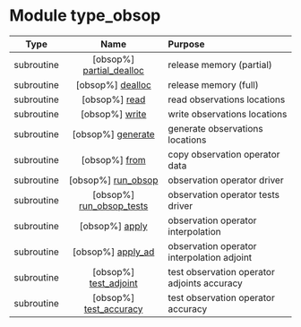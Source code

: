 # Module type_obsop

| Type | Name | Purpose |
| :--: | :--: | :---------- |
| subroutine | [obsop%] [partial_dealloc](https://github.com/benjaminmenetrier/bump/tree/master/src/type_obsop.F90#L68) | release memory (partial) |
| subroutine | [obsop%] [dealloc](https://github.com/benjaminmenetrier/bump/tree/master/src/type_obsop.F90#L85) | release memory (full) |
| subroutine | [obsop%] [read](https://github.com/benjaminmenetrier/bump/tree/master/src/type_obsop.F90#L104) | read observations locations |
| subroutine | [obsop%] [write](https://github.com/benjaminmenetrier/bump/tree/master/src/type_obsop.F90#L142) | write observations locations |
| subroutine | [obsop%] [generate](https://github.com/benjaminmenetrier/bump/tree/master/src/type_obsop.F90#L185) | generate observations locations |
| subroutine | [obsop%] [from](https://github.com/benjaminmenetrier/bump/tree/master/src/type_obsop.F90#L292) | copy observation operator data |
| subroutine | [obsop%] [run_obsop](https://github.com/benjaminmenetrier/bump/tree/master/src/type_obsop.F90#L324) | observation operator driver |
| subroutine | [obsop%] [run_obsop_tests](https://github.com/benjaminmenetrier/bump/tree/master/src/type_obsop.F90#L725) | observation operator tests driver |
| subroutine | [obsop%] [apply](https://github.com/benjaminmenetrier/bump/tree/master/src/type_obsop.F90#L757) | observation operator interpolation |
| subroutine | [obsop%] [apply_ad](https://github.com/benjaminmenetrier/bump/tree/master/src/type_obsop.F90#L790) | observation operator interpolation adjoint |
| subroutine | [obsop%] [test_adjoint](https://github.com/benjaminmenetrier/bump/tree/master/src/type_obsop.F90#L826) | test observation operator adjoints accuracy |
| subroutine | [obsop%] [test_accuracy](https://github.com/benjaminmenetrier/bump/tree/master/src/type_obsop.F90#L869) | test observation operator accuracy |
